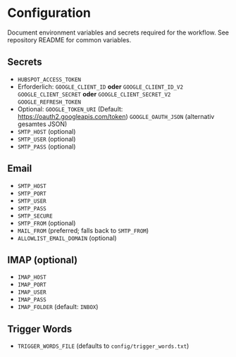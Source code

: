 # Configuration

Document environment variables and secrets required for the workflow.
See repository README for common variables.

## Secrets
- `HUBSPOT_ACCESS_TOKEN`
- Erforderlich: `GOOGLE_CLIENT_ID` **oder** `GOOGLE_CLIENT_ID_V2`
  `GOOGLE_CLIENT_SECRET` **oder** `GOOGLE_CLIENT_SECRET_V2`
  `GOOGLE_REFRESH_TOKEN`
- Optional:    `GOOGLE_TOKEN_URI` (Default: https://oauth2.googleapis.com/token)
  `GOOGLE_OAUTH_JSON` (alternativ gesamtes JSON)
- `SMTP_HOST` (optional)
- `SMTP_USER` (optional)
- `SMTP_PASS` (optional)

## Email
- `SMTP_HOST`
- `SMTP_PORT`
- `SMTP_USER`
- `SMTP_PASS`
- `SMTP_SECURE`
- `SMTP_FROM` (optional)
- `MAIL_FROM` (preferred; falls back to `SMTP_FROM`)
- `ALLOWLIST_EMAIL_DOMAIN` (optional)

## IMAP (optional)
- `IMAP_HOST`
- `IMAP_PORT`
- `IMAP_USER`
- `IMAP_PASS`
- `IMAP_FOLDER` (default: `INBOX`)

## Trigger Words
- `TRIGGER_WORDS_FILE` (defaults to `config/trigger_words.txt`)
